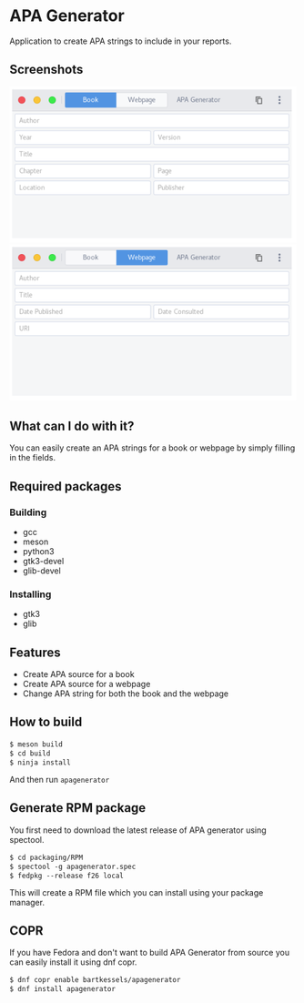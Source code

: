 # APA Generator

Application to create APA strings to include in your reports.

## Screenshots

![APA Generator - Book](data/screenshots/book.png)
![APA Generator - Webpage](data/screenshots/webpage.png)

## What can I do with it?

You can easily create an APA strings for a book or webpage by simply
filling in the fields.

## Required packages

### Building

- gcc
- meson
- python3
- gtk3-devel
- glib-devel

### Installing

- gtk3
- glib

## Features

- Create APA source for a book
- Create APA source for a webpage
- Change APA string for both the book and the webpage

## How to build

```
$ meson build
$ cd build
$ ninja install
```

And then run `apagenerator`

## Generate RPM package

You first need to download the latest
release of APA generator using spectool.

```
$ cd packaging/RPM
$ spectool -g apagenerator.spec
$ fedpkg --release f26 local
```

This will create a RPM file which you can install using your package manager.

## COPR

If you have Fedora and don't want to build APA Generator from source you can easily install it using dnf copr.

```
$ dnf copr enable bartkessels/apagenerator
$ dnf install apagenerator
```
